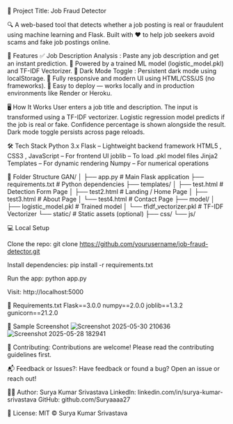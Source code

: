 🎯 Project Title: Job Fraud Detector

🔍 A web-based tool that detects whether a job posting is real or fraudulent using machine learning and Flask.
Built with ❤️ to help job seekers avoid scams and fake job postings online.

📌 Features
✅ Job Description Analysis : Paste any job description and get an instant prediction.
🧠 Powered by a trained ML model (logistic_model.pkl) and TF-IDF Vectorizer.
🌙 Dark Mode Toggle : Persistent dark mode using localStorage.
🧱 Fully responsive and modern UI using HTML/CSS/JS (no frameworks).
🚀 Easy to deploy — works locally and in production environments like Render or Heroku.

🖥️ How It Works
User enters a job title and description.
The input is transformed using a TF-IDF vectorizer.
Logistic regression model predicts if the job is real or fake.
Confidence percentage is shown alongside the result.
Dark mode toggle persists across page reloads.

🛠 Tech Stack
Python 3.x
Flask – Lightweight backend framework
HTML5 , CSS3 , JavaScript – For frontend UI
joblib – To load .pkl model files
Jinja2 Templates – For dynamic rendering
Numpy – For numerical operations

📁 Folder Structure
GAN/
│
├── app.py                  # Main Flask application
├── requirements.txt        # Python dependencies
├── templates/
│   ├── test.html           # Detection Form Page
│   ├── test2.html          # Landing / Home Page
│   ├── test3.html          # About Page
│   └── test4.html          # Contact Page
├── model/
│   ├── logistic_model.pkl  # Trained model
│   └── tfidf_vectorizer.pkl # TF-IDF Vectorizer
└── static/                 # Static assets (optional)
    ├── css/
    └── js/

💻 Local Setup

Clone the repo:
git clone https://github.com/yourusername/job-fraud-detector.git 

Install dependencies:
pip install -r requirements.txt

Run the app:
python app.py

Visit:
http://localhost:5000

📝 Requirements.txt
Flask==3.0.0
numpy==2.0.0
joblib==1.3.2
gunicorn==21.2.0

📌 Sample Screenshot
![Screenshot 2025-05-30 210636](https://github.com/user-attachments/assets/53aa47ee-f901-49c3-a185-4acd245d6093)
![Screenshot 2025-05-28 182941](https://github.com/user-attachments/assets/471a54c9-46eb-4cff-bdc8-56f369ee42b9)


🤝 Contributing:
Contributions are welcome! Please read the contributing guidelines first.

📬 Feedback or Issues?:
Have feedback or found a bug? Open an issue or reach out!

👨‍💻 Author:
Surya Kumar Srivastava
LinkedIn: linkedin.com/in/surya-kumar-srivastava
GitHub: github.com/Suryaaaa27

📜 License:
MIT © Surya Kumar Srivastava
